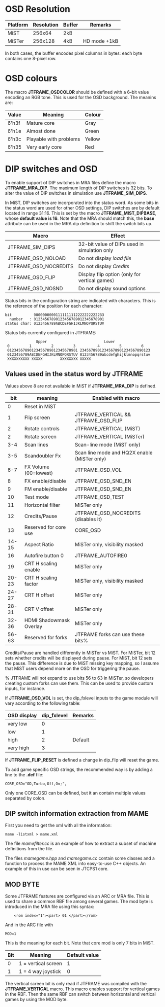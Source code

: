 # OSD Resolution

Platform | Resolution | Buffer | Remarks
---------|------------|--------|------------------
MiST     | 256x64     | 2kB    |
MiSTer   | 256x128    | 4kB    | HD mode +1kB

In both cases, the buffer encodes pixel columns in bytes: each byte contains one 8-pixel row.

# OSD colours

The macro **JTFRAME_OSDCOLOR** should be defined with a 6-bit value encoding an RGB tone. This is used for
the OSD background. The meanins are:

Value | Meaning                 | Colour
------|-------------------------|---------
6'h3f | Mature core             | Gray
6'h1e | Almost done             | Green
6'h3c | Playable with problems  | Yellow
6'h35 | Very early core         | Red

# DIP switches and OSD

To enable support of DIP switches in MRA files define the macro **JTFRAME_MRA_DIP**. The maximum length of DIP switches is 32 bits. To alter the value of DIP switches in simulation use **JTFRAME_SIM_DIPS**.

In MiST, DIP switches are incorporated into the status word. As some bits in the status word are used for other OSD settings, DIP switches are by default located in range 31:16. This is set by the macro **JTFRAME_MIST_DIPBASE**, whose **default value is 16**. Note that the MRA should match this, the **base** attribute can be used in the MRA dip definition to shift the switch bits up.

Macro                | Effect
---------------------|----------------------------
JTFRAME_SIM_DIPS     | 32-bit value of DIPs used in simulation only
JTFRAME_OSD_NOLOAD   | Do not display _load file_
JTFRAME_OSD_NOCREDITS| Do not display _Credits_
JTFRAME_OSD_FLIP     | Display flip option (only for vertical games)
JTFRAME_OSD_NOSND    | Do not display sound options

Status bits in the configuration string are indicated with characters. This is the reference of the position for each character:

```
bit          00000000001111111112222222222233
  number   : 01234567890123456789012345678901
status char: 0123456789ABCDEFGHIJKLMNOPQRSTUV
```

Status bits currently configured in JTFRAME:
```
              Upper                          Lower                
 0         1         2         3          4         5         6   
 01234567890123456789012345678901 23456789012345678901234567890123
 0123456789ABCDEFGHIJKLMNOPQRSTUV 0123456789abcdefghijklmnopqrstuv
 XXXXXXXXXX XXXXX        XXXXXXXX XXXXX                           
 ```

## Values used in the status word by JTFRAME

Values above 8 are not available in MiST if **JTFRAME_MRA_DIP** is defined.

bit     |  meaning                | Enabled with macro
--------|-------------------------|-------------------------------------
0       | Reset in MiST           |
1       | Flip screen             | JTFRAME_VERTICAL && JTFRAME_OSD_FLIP
2       | Rotate controls         | JTFRAME_VERTICAL (MiST)
2       | Rotate screen           | JTFRAME_VERTICAL (MiSTer)
3-4     | Scan lines              | Scan-line mode (MiST only)
3-5     | Scandoubler Fx          | Scan line mode and HQ2X enable (MiSTer only)
6-7     | FX Volume (00=lowest)   | JTFRAME_OSD_VOL
8       | FX enable/disable       | JTFRAME_OSD_SND_EN
9       | FM enable/disable       | JTFRAME_OSD_SND_EN
10      | Test mode               | JTFRAME_OSD_TEST
11      | Horizontal filter       | MiSTer only
12      | Credits/Pause           | JTFRAME_OSD_NOCREDITS (disables it)
13      | Reserved for core use   | CORE_OSD
14-15   | Aspect Ratio            | MiSTer only, visibility masked
16      | Autofire button 0       | JTFRAME_AUTOFIRE0
19      | CRT H scaling enable    | MiSTer only
20-23   | CRT H scaling factor    | MiSTer only, visibility masked
24-27   | CRT H offset            | MiSTer only
28-31   | CRT V offset            | MiSTer only
32-36   | HDMI Shadowmask Overlay | MiSTer only
56-63   | Reserved for forks      | JTFRAME forks can use these bits%

Credits/Pause are handled differently in MiSTer vs MiST. For MiSTer, bit 12 sets whether credits will be displayed during pause. For MiST, bit 12 sets the pause. This difference is due to MiST missing key mapping, so I assume that MiST users depend more on the OSD for triggering the pause.

% JTFRAME will not expand to use bits 56 to 63 in MiSTer, so developers creating custom forks can use them. This can be used to provide custom inputs, for instance.

If **JTFRAME_OSD_VOL** is set, the dip_fxlevel inputs to the game module will vary according to the following table:

OSD display | dip_fxlevel | Remarks
------------|-------------|---------
very low    |   0         |
low         |   1         |
high        |   2         | Default
very high   |   3         |

If **JTFRAME_FLIP_RESET** is defined a change in dip_flip will reset the game.

To add game specific OSD strings, the recommended way is by adding a line to the **.def** file:

```
CORE_OSD="OD,Turbo,Off,On;",
```
Only one CORE_OSD can be defined, but it an contain multiple values separated by colon.

## DIP switch information extraction from MAME

First you need to get the xml with all the information:

```
mame -listxml > mame.xml
```

The file *mamefilter.cc* is an example of how to extract a subset of machine definitions from the file.

The files *mamegame.hpp* and *mamegame.cc* contain some classes and a function to process the MAME XML into easy-to-use C++ objects. An example of this in use can be seen in JTCPS1 core.

## MOD BYTE

Some JTFRAME features are configured via an ARC or MRA file. This is used to share a common RBF file among several games. The mod byte is introduced in the MRA file using this syntax:

```
    <rom index="1"><part> 01 </part></rom>
```

And in the ARC file with

```
MOD=1
```

This is the meaning for each bit. Note that core mod is only 7 bits in MiST.

Bit  |    Meaning            | Default value
-----|-----------------------|--------------
 0   |  1 = vertical screen  |     1
 1   |  1 = 4 way joystick   |     0

 The vertical screen bit is only read if JTFRAME was compiled with the **JTFRAME_VERTICAL** macro. This macro enables support for vertical games in the RBF. Then the same RBF can switch between horizontal and vertical games by using the MOD byte.